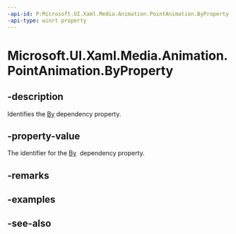 ```yaml
---
-api-id: P:Microsoft.UI.Xaml.Media.Animation.PointAnimation.ByProperty
-api-type: winrt property
---
```


<!-- Property syntax
public Windows.UI.Xaml.DependencyProperty ByProperty { get; }
-->

# Microsoft.UI.Xaml.Media.Animation.PointAnimation.ByProperty

## -description
Identifies the [By](pointanimation_by.md) dependency property.

## -property-value
The identifier for the [By](pointanimation_by.md)  dependency property.

## -remarks

## -examples

## -see-also
